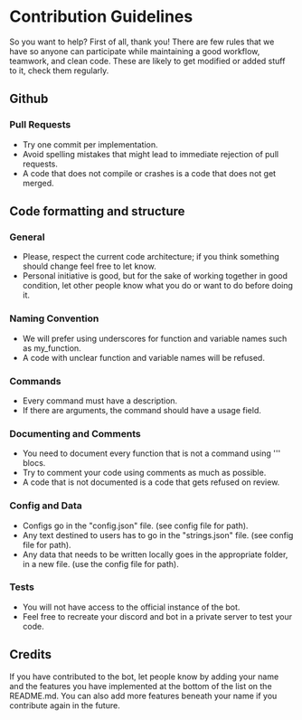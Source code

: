 # Contribution Guidelines

So you want to help? First of all, thank you!
There are few rules that we have so anyone can participate while maintaining a good workflow, teamwork, and clean code.
These are likely to get modified or added stuff to it, check them regularly.

## Github

### Pull Requests

- Try one commit per implementation.
- Avoid spelling mistakes that might lead to immediate rejection of pull requests.
- A code that does not compile or crashes is a code that does not get merged.

## Code formatting and structure

### General

- Please, respect the current code architecture; if you think something should change feel free to let know.
- Personal initiative is good, but for the sake of working together in good condition, let other people know what you do or want to do before doing it.

### Naming Convention

- We will prefer using underscores for function and variable names such as my_function.
- A code with unclear function and variable names will be refused.

### Commands

- Every command must have a description.
- If there are arguments, the command should have a usage field.

### Documenting and Comments

- You need to document every function that is not a command using ''' blocs.
- Try to comment your code using comments as much as possible.
- A code that is not documented is a code that gets refused on review.

### Config and Data

- Configs go in the "config.json" file. (see config file for path).
- Any text destined to users has to go in the "strings.json" file. (see config file for path).
- Any data that needs to be written locally goes in the appropriate folder, in a new file. (use the config file for path).

### Tests

- You will not have access to the official instance of the bot.
- Feel free to recreate your discord and bot in a private server to test your code.

## Credits

If you have contributed to the bot, let people know by adding your name and the features you have implemented at the bottom of the list on the README.md.
You can also add more features beneath your name if you contribute again in the future.
